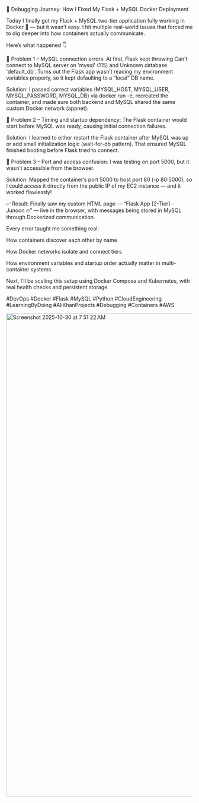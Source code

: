 🧠 Debugging Journey: How I Fixed My Flask + MySQL Docker Deployment

Today I finally got my Flask + MySQL two-tier application fully working in Docker 🐳 — but it wasn’t easy.
I hit multiple real-world issues that forced me to dig deeper into how containers actually communicate.

Here’s what happened 👇

🔹 Problem 1 – MySQL connection errors:
At first, Flask kept throwing Can't connect to MySQL server on 'mysql' (115) and Unknown database 'default_db'.
Turns out the Flask app wasn’t reading my environment variables properly, so it kept defaulting to a “local” DB name.

Solution:
I passed correct variables (MYSQL_HOST, MYSQL_USER, MYSQL_PASSWORD, MYSQL_DB) via docker run -e, recreated the container, and made sure both backend and MySQL shared the same custom Docker network (appnet).

🔹 Problem 2 – Timing and startup dependency:
The Flask container would start before MySQL was ready, causing initial connection failures.

Solution:
I learned to either restart the Flask container after MySQL was up or add small initialization logic (wait-for-db pattern). That ensured MySQL finished booting before Flask tried to connect.

🔹 Problem 3 – Port and access confusion:
I was testing on port 5000, but it wasn’t accessible from the browser.

Solution:
Mapped the container’s port 5000 to host port 80 (-p 80:5000), so I could access it directly from the public IP of my EC2 instance — and it worked flawlessly!

✅ Result:
Finally saw my custom HTML page — “Flask App [2-Tier] – Junoon 🔥” — live in the browser, with messages being stored in MySQL through Dockerized communication.

Every error taught me something real:

How containers discover each other by name

How Docker networks isolate and connect tiers

How environment variables and startup order actually matter in multi-container systems

Next, I’ll be scaling this setup using Docker Compose and Kubernetes, with real health checks and persistent storage.

#DevOps #Docker #Flask #MySQL #Python #CloudEngineering #LearningByDoing #AliKhanProjects #Debugging #Containers #AWS

<img width="1010" height="1302" alt="Screenshot 2025-10-30 at 7 51 22 AM" src="https://github.com/user-attachments/assets/1ee017f1-8a37-475d-b9da-8897992d5f7b" />
